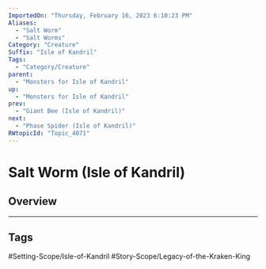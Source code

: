 ```yaml
---
ImportedOn: "Thursday, February 16, 2023 6:10:23 PM"
Aliases:
  - "Salt Worm"
  - "Salt Worms"
Category: "Creature"
Suffix: "Isle of Kandril"
Tags:
  - "Category/Creature"
parent:
  - "Monsters for Isle of Kandril"
up:
  - "Monsters for Isle of Kandril"
prev:
  - "Giant Bee (Isle of Kandril)"
next:
  - "Phase Spider (Isle of Kandril)"
RWtopicId: "Topic_4071"
---
```

# Salt Worm (Isle of Kandril)
## Overview

---
## Tags
#Setting-Scope/Isle-of-Kandril #Story-Scope/Legacy-of-the-Kraken-King

